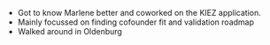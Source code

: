 - Got to know Marlene better and coworked on the KIEZ application.
- Mainly focussed on finding cofounder fit and validation roadmap
- Walked around in Oldenburg
